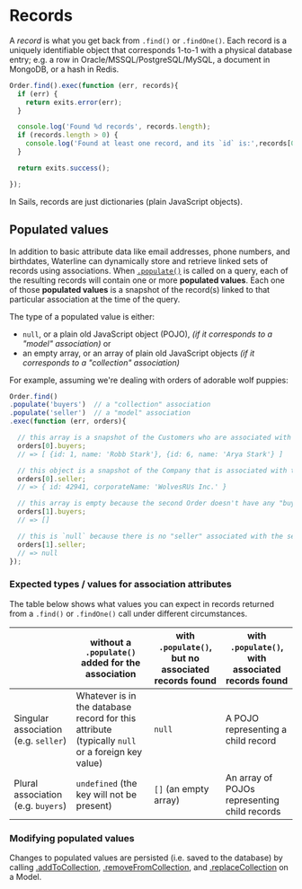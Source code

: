 # Records

A _record_ is what you get back from `.find()` or `.findOne()`.  Each record is a uniquely identifiable object that corresponds 1-to-1 with a physical database entry; e.g. a row in Oracle/MSSQL/PostgreSQL/MySQL, a document in MongoDB, or a hash in Redis.

```js
Order.find().exec(function (err, records){
  if (err) {
    return exits.error(err);
  }

  console.log('Found %d records', records.length);
  if (records.length > 0) {
    console.log('Found at least one record, and its `id` is:',records[0].id);
  }

  return exits.success();

});
```

In Sails, records are just dictionaries (plain JavaScript objects).


## Populated values

In addition to basic attribute data like email addresses, phone numbers, and birthdates, Waterline can dynamically store and retrieve linked sets of records using associations.  When [`.populate()`](http://sailsjs.com/documentation/reference/waterline/queries/populate.html) is called on a query, each of the resulting records will contain one or more **populated values**.  Each one of those **populated values** is a snapshot of the record(s) linked to that particular association at the time of the query.

The type of a populated value is either:

+ `null`, or a plain old JavaScript object (POJO),  _(if it corresponds to a "model" association)_ or
+ an empty array, or an array of plain old JavaScript objects _(if it corresponds to a "collection" association)_



For example, assuming we're dealing with orders of adorable wolf puppies:

```js
Order.find()
.populate('buyers')  // a "collection" association
.populate('seller')  // a "model" association
.exec(function (err, orders){

  // this array is a snapshot of the Customers who are associated with the first Order as "buyers"
  orders[0].buyers;
  // => [ {id: 1, name: 'Robb Stark'}, {id: 6, name: 'Arya Stark'} ]

  // this object is a snapshot of the Company that is associated with the first Order as the "seller"
  orders[0].seller;
  // => { id: 42941, corporateName: 'WolvesRUs Inc.' }

  // this array is empty because the second Order doesn't have any "buyers"
  orders[1].buyers;
  // => []

  // this is `null` because there is no "seller" associated with the second Order
  orders[1].seller;
  // => null
});
```

### Expected types / values for association attributes

The table below shows what values you can expect in records returned from a `.find()` or `.findOne()` call under different circumstances.  

| &nbsp; |  without a `.populate()` added for the association | with `.populate()`, but no associated records found | with `.populate()`, with associated records found
| --- | --- | --- | --- |
| Singular association (e.g. `seller`) | Whatever is in the database record for this attribute (typically `null` or a foreign key value) | `null` | A POJO representing a child record |
| Plural association (e.g. `buyers`) |  `undefined` (the key will not be present) | `[]` (an empty array) | An array of POJOs representing child records


### Modifying populated values

Changes to populated values are persisted (i.e. saved to the database) by calling [.addToCollection](https://sailsjs.com/documentation/reference/waterline/models/addToCollection), [.removeFromCollection](https://sailsjs.com/documentation/reference/waterline/models/removeFromCollection), and [.replaceCollection](https://sailsjs.com/documentation/reference/waterline/models/replaceCollection) on a Model.


<docmeta name="displayName" value="Records">
